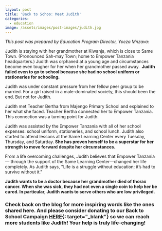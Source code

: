 ```yaml
---
layout: post
title: 'Back to Schoo: Meet Judith'
categories:
  - education
image: /assets/images/post-images/judith.jpg
---
```


*This post was prepared by Education Program Director, Yoeza Mnzava:*

Judith is staying with her grandmother at Kiwanja, which is close to Same Town. (Pronounced Sah-may Town; home to Empower Tanzania headquarters.) Judith was orphaned at a young age and circumstances become even tougher for her when her grandmother passed away.&nbsp;**&nbsp;Judith failed even to go to school because she had no school uniform or stationeries for schooling.**

Judith was under constant pressure from her fellow peer group to be married. For a girl raised in a male-dominated society, this should been the end. But not for Judith.

Judith met Teacher Bertha from Majengo Primary School and explained to her what she faced. Teacher Bertha connected her to Empower Tanzania. This connection was a turning point for Judith.

Judith was assisted by the Empower Tanzania with all of her school expenses: school uniform, stationeries, and school lunch. Judith also started to attend lessons at the Same Learning Center every Tuesday, Thursday, and Saturday. **She has proven herself to be a superstar for her strength to move forward despite her circumstances.**

From a life overcoming challenges, Judith believes that Empower Tanzania— through the support of the Same Learning Center—changed her life completely. As Judith says, "Life is a struggle without education; it’s had to survive without it."

**Judith wants to be a doctor because her grandmother died of thorax cancer. When she was sick, they had not even a single coin to help her be cured. In particular, Judith wants to serve others who are low privileged.**

### **Check back on the blog for more inspiring words like the ones shared here. And please consider donating to our Back to School Campaign&nbsp;[HERE](https://empowertz.z2systems.com/np/clients/empowertz/donation.jsp?campaign=46&amp;fbclid=IwAR0UDxLV4um9uujUu5_lyPh714lc1bW7_MG_u4e7xCEHS_yZ3bXtmFBqMH8){: target="_blank"}&nbsp;so we can reach more students like Judith\! Your help is truly life-changing\!**
